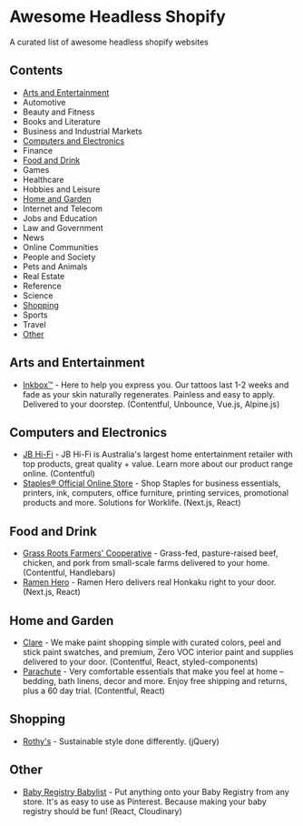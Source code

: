 # Awesome Headless Shopify
A curated list of awesome headless shopify websites

## Contents
- [Arts and Entertainment](#arts-and-entertainment)
- Automotive
- Beauty and Fitness
- Books and Literature
- Business and Industrial Markets
- [Computers and Electronics](#computers-and-electronics)
- Finance
- [Food and Drink](#food-and-drink)
- Games
- Healthcare
- Hobbies and Leisure
- [Home and Garden](#home-and-garden)
- Internet and Telecom
- Jobs and Education
- Law and Government
- News
- Online Communities
- People and Society
- Pets and Animals
- Real Estate
- Reference
- Science
- [Shopping](#shopping)
- Sports
- Travel
- [Other](#other)

## Arts and Entertainment
- [Inkbox™](https://inkbox.com/) - Here to help you express you. Our tattoos last 1-2 weeks and fade as your skin naturally regenerates. Painless and easy to apply. Delivered to your doorstep. (Contentful, Unbounce, Vue.js, Alpine.js)

## Computers and Electronics

- [JB Hi-Fi](https://www.jbhifi.com.au/) - JB Hi-Fi is Australia's largest home entertainment retailer with top products, great quality + value. Learn more about our product range online. (Contentful)
- [Staples® Official Online Store](https://www.staples.com/) - Shop Staples for business essentials, printers, ink, computers, office furniture, printing services, promotional products and more. Solutions for Worklife. (Next.js, React)

## Food and Drink

- [Grass Roots Farmers' Cooperative](https://grassrootscoop.com/) - Grass-fed, pasture-raised beef, chicken, and pork from small-scale farms delivered to your home. (Contentful, Handlebars)
- [Ramen Hero](https://ramenhero.com) - Ramen Hero delivers real Honkaku right to your door. (Next.js, React)


## Home and Garden

- [Clare](https://www.clare.com/) - We make paint shopping simple with curated colors, peel and stick paint swatches, and premium, Zero VOC interior paint and supplies delivered to your door. (Contentful, React, styled-components)
- [Parachute](https://www.parachutehome.com/) - Very comfortable essentials that make you feel at home – bedding, bath linens, decor and more. Enjoy free shipping and returns, plus a 60 day trial. (Contentful, React)

## Shopping

- [Rothy's](https://rothys.com/) - Sustainable style done differently. (jQuery)

## Other

- [Baby Registry Babylist](https://www.babylist.com/) - Put anything onto your Baby Registry from any store. It's as easy to use as Pinterest. Because making your baby registry should be fun! (React, Cloudinary)

